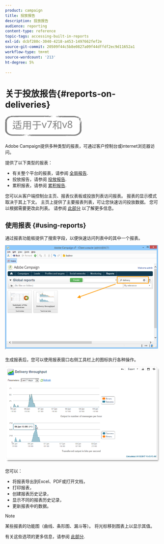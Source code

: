 ```yaml
---
product: campaign
title: 投放报告
description: 投放报告
audience: reporting
content-type: reference
topic-tags: accessing-built-in-reports
exl-id: dcbf280c-3040-4218-a453-1497662fef2e
source-git-commit: 20509f44c5b8e0827a09f44dffdf2ec9d11652a1
workflow-type: tm+mt
source-wordcount: '213'
ht-degree: 5%

---
```


# 关于投放报告{#reports-on-deliveries}

![](../../assets/common.svg)

Adobe Campaign提供多种类型的报表，可通过客户控制台或internet浏览器访问。

提供了以下类型的报表：

* 有关整个平台的报表，请参阅 [全局报告](../../reporting/using/global-reports.md).
* 投放报告，请参阅 [投放报告](../../reporting/using/delivery-reports.md).
* 累积报表，请参阅 [累积报告](../../reporting/using/cumulative-reports.md).

您可以从客户端控制台主页、报表仪表板或投放列表访问报表。 报表的显示模式取决于其上下文。 主页上提供了主要报表列表，可让您快速访问投放数据。 您可以根据需要更改此列表。 请参阅 [此部分](../../reporting/using/about-reports-creation-in-campaign.md) 以了解更多信息。

## 使用报表 {#using-reports}

通过报表功能板提供了搜索字段，以便快速访问列表中的其中一个报表。

![](assets/s_ncs_user_report_searchfield.png)

生成报表后，您可以使用报表窗口右侧工具栏上的图标执行各种操作。

![](assets/s_ncs_user_report_toolbar.png)

您可以：

* 将报表导出到Excel、PDF或打开文档，
* 打印报表，
* 创建报表历史记录，
* 显示不同的报表历史记录，
* 更新报表中的数据。

>[!NOTE]
>
>某些报表的功能图（曲线、条形图、漏斗等）。 将光标移到图表上以显示其值。

有关这些选项的更多信息，请参阅 [此部分](../../reporting/using/about-adobe-campaign-reporting-tools.md).
